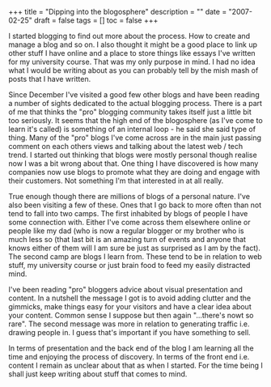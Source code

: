 +++
title = "Dipping into the blogosphere"
description = ""
date = "2007-02-25"
draft = false
tags = []
toc = false
+++

I started blogging to find out more about the process. How to create and manage a blog and so on. I also thought it might be a good place to link up other stuff I have online and a place to store things like essays I've written for my university course. That was my only purpose in mind. I had no idea what I would be writing about as you can probably tell by the mish mash of posts that I have written.

Since December I've visited a good few other blogs and have been reading a number of sights dedicated to the actual blogging process. There is a part of me that thinks the "pro" blogging community takes itself just a little bit too seriously. It seems that the high end of the blogosphere (as I've come to learn it's called) is something of an internal loop - he said she said type of thing. Many of the "pro" blogs I've come across are in the main just passing comment on each others views and talking about the latest web / tech trend. I started out thinking that blogs were mostly personal though realise now I was a bit wrong about that. One thing I have discovered is how many companies now use blogs to promote what they are doing and engage with their customers. Not something I'm that interested in at all really.

True enough though there are millions of blogs of a personal nature. I've also been visiting a few of these. Ones that I go back to more often than not tend to fall into two camps. The first inhabited by blogs of people I have some connection with. Either I've come across them elsewhere online or people like my dad (who is now a regular blogger or my brother who is much less so (that last bit is an amazing turn of events and anyone that knows either of them will I am sure be just as surprised as I am by the fact). The second camp are blogs I learn from. These tend to be in relation to web stuff, my university course or just brain food to feed my easily distracted mind.

I've been reading "pro" bloggers advice about visual presentation and content. In a nutshell the message I got is to avoid adding clutter and the gimmicks, make things easy for your visitors and have a clear idea about your content. Common sense I suppose but then again "...there's nowt so rare". The second message was more in relation to generating traffic i.e. drawing people in. I guess that's important if you have something to sell. 

In terms of presentation and the back end of the blog I am learning all the time and enjoying the process of discovery. In terms of the front end i.e. content I remain as unclear about that as when I started. For the time being I shall just keep writing about stuff that comes to mind.
